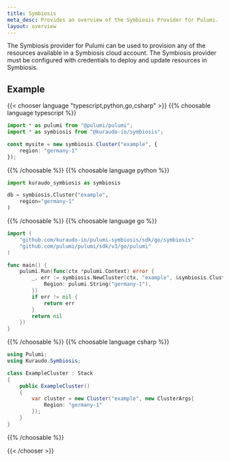 ```yaml
---
title: Symbiosis
meta_desc: Provides an overview of the Symbiosis Provider for Pulumi.
layout: overview
---
```


The Symbiosis provider for Pulumi can be used to provision any of the resources available in a Symbiosis cloud account.
The Symbiosis provider must be configured with credentials to deploy and update resources in Symbiosis.

## Example

{{< chooser language "typescript,python,go,csharp" >}}
{{% choosable language typescript %}}

```typescript
import * as pulumi from "@pulumi/pulumi";
import * as symbiosis from "@kuraudo-io/symbiosis";

const mysite = new symbiosis.Cluster("example", {
    region: "germany-1"
});
```
 
{{% /choosable %}}
{{% choosable language python %}}

```python
import kuraudo_symbiosis as symbiosis

db = symbiosis.Cluster("example",
    region="germany-1"
)
```

{{% /choosable %}}
{{% choosable language go %}}

```go
import (
	"github.com/kuraudo-io/pulumi-symbiosis/sdk/go/symbiosis"
	"github.com/pulumi/pulumi/sdk/v3/go/pulumi"
)

func main() {
	pulumi.Run(func(ctx *pulumi.Context) error {
		_, err := symbiosis.NewCluster(ctx, "example", &symbiosis.ClusterArgs{
			Region: pulumi.String("germany-1"),
		})
		if err != nil {
			return err
		}
		return nil
	})
}
```

{{% /choosable %}}
{{% choosable language csharp %}}

```csharp
using Pulumi;
using Kuraudo.Symbiosis;

class ExampleCluster : Stack
{
    public ExampleCluster()
    {
        var cluster = new Cluster("example", new ClusterArgs{
            Region: "germany-1"
        });
    }
}
```

{{% /choosable %}}

{{< /chooser >}}
